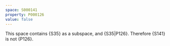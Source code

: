 ```yaml
---
space: S000141
property: P000126
value: false
---
```


This space contains {S35} as a subspace, and {S35|P126}.
Therefore {S141} is not {P126}.
